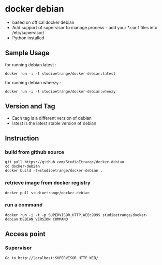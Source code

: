 # docker debian

* based on offical docker debian
* Add support of supervisor to manage process - add your *.conf files into /etc/supervisor/
* Python installed

## Sample Usage

for running debian latest :

	docker run -i -t studioetrange/docker-debian:latest

for running debian wheezy :

	docker run -i -t studioetrange/docker-debian:wheezy

## Version and Tag

* Each tag is a different version of debian
* latest is the latest stable version of debian

## Instruction 

### build from github source

	git pull https://github.com/StudioEtrange/docker-debian
	cd docker-debian
	docker build -t=studioetrange/docker-debian .

### retrieve image from docker registry

	docker pull studioetrange/docker-debian

### run a command

	docker run -i -t -p SUPERVISOR_HTTP_WEB:9999 studioetrange/docker-debian:DEBIAN_VERSION COMMAND

## Access point

### Supervisor

	Go to http://localhost:SUPERVISOR_HTTP_WEB/

